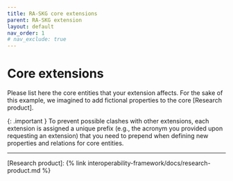 ```yaml
---
title: RA-SKG core extensions
parent: RA-SKG extension
layout: default
nav_order: 1
# nav_exclude: true
---
```


# Core extensions

Please list here the core entities that your extension affects.
For the sake of this example, we imagined to add fictional properties to the core [Research product].

{: .important }
To prevent possible clashes with other extensions, each extension is assigned a unique prefix (e.g., the acronym you provided upon requesting an extension) that you need to prepend when defining new properties and relations for core entities.

----
[Research product]: {% link interoperability-framework/docs/research-product.md %}
